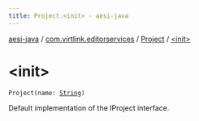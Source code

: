 ```yaml
---
title: Project.<init> - aesi-java
---
```


[aesi-java](../../index.html) / [com.virtlink.editorservices](../index.html) / [Project](index.html) / [&lt;init&gt;](.)

# &lt;init&gt;

`Project(name: `[`String`](https://kotlinlang.org/api/latest/jvm/stdlib/kotlin/-string/index.html)`)`

Default implementation of the IProject interface.

